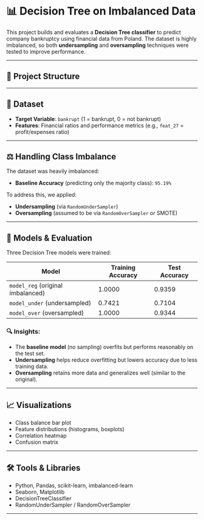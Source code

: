 # 📊 Decision Tree on Imbalanced Data

This project builds and evaluates a **Decision Tree classifier** to predict company bankruptcy using financial data from Poland. The dataset is highly imbalanced, so both **undersampling** and **oversampling** techniques were tested to improve performance.

---

## 📁 Project Structure

---

## 📌 Dataset

- **Target Variable**: `bankrupt` (1 = bankrupt, 0 = not bankrupt)
- **Features**: Financial ratios and performance metrics (e.g., `feat_27` = profit/expenses ratio)

---

## ⚖️ Handling Class Imbalance

The dataset was heavily imbalanced:
- **Baseline Accuracy** (predicting only the majority class): `95.19%`

To address this, we applied:
- **Undersampling** (via `RandomUnderSampler`)
- **Oversampling** (assumed to be via `RandomOverSampler` or SMOTE)

---

## 🧪 Models & Evaluation

Three Decision Tree models were trained:

| Model         | Training Accuracy | Test Accuracy |
|---------------|-------------------|---------------|
| `model_reg` (original imbalanced) | 1.0000            | 0.9359        |
| `model_under` (undersampled)      | 0.7421            | 0.7104        |
| `model_over` (oversampled)        | 1.0000            | 0.9344        |

### 🔍 Insights:
- The **baseline model** (no sampling) overfits but performs reasonably on the test set.
- **Undersampling** helps reduce overfitting but lowers accuracy due to less training data.
- **Oversampling** retains more data and generalizes well (similar to the original).

---

## 📈 Visualizations

- Class balance bar plot
- Feature distributions (histograms, boxplots)
- Correlation heatmap
- Confusion matrix

---

## 🛠️ Tools & Libraries

- Python, Pandas, scikit-learn, imbalanced-learn
- Seaborn, Matplotlib
- DecisionTreeClassifier
- RandomUnderSampler / RandomOverSampler

---

